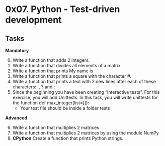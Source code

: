 # 0x07. Python - Test-driven development

**Tasks**
---

**Mandatory**

0. Write a function that adds 2 integers.
1. Write a function that divides all elements of a matrix.
2. Write a function that prints My name is <firstname> <lastname>
3. Write a function that prints a square with the character #.
4. Write a function that prints a text with 2 new lines after each of these characters: ., ? and :
5. Since the beginning you have been creating “Interactive tests”. For this exercise, you will add Unittests.
In this task, you will write unittests for the function def max\_integer(list=[]):
	* Your test file should be inside a folder tests

**Advanced**

6. Write a function that multiplies 2 matrices
7. Write a function that multiplies 2 matrices by using the module NumPy
8. **CPython** Create a function that prints Python strings.


